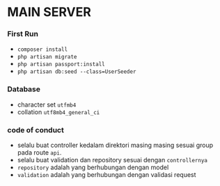 # MAIN SERVER
### First Run
- `composer install`
- `php artisan migrate`
- `php artisan passport:install`
- `php artisan db:seed --class=UserSeeder`
### Database
- character set `utfmb4`
- collation `utf8mb4_general_ci`

### code of conduct
- selalu buat controller kedalam direktori masing masing sesuai group pada route `api`.
- selalu buat validation dan repository sesuai dengan `controllernya`
- `repository` adalah yang berhubungan dengan model
- `validation` adalah yang berhubungan dengan validasi request
